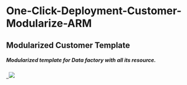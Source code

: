 # One-Click-Deployment-Customer-Modularize-ARM 

<h2>Modularized Customer Template</h2>
<h5>Modularized template for Data factory with all its resource.<h5>
<a href="https%3A%2F%2Fgithub.com%2FAhmad12506%2FNY-Customer-Modularize-ARM%2Fblob%2Fmain%2FMainTemplate.json" target="_blank">
  <img src="https://aka.ms/deploytoazurebutton"/>
</a>
